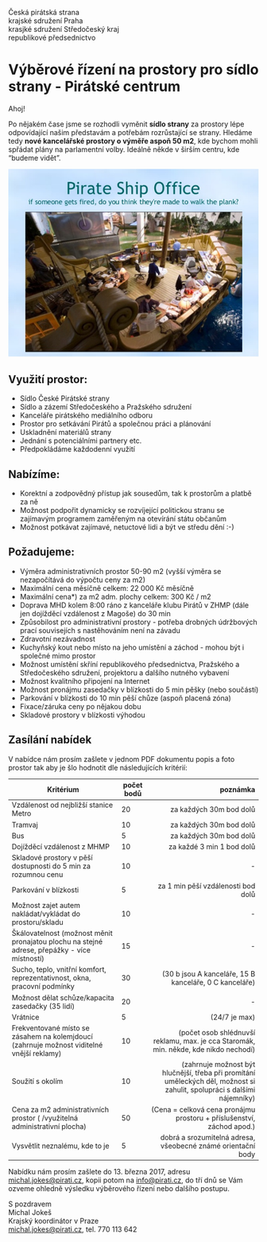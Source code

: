 Česká pirátská strana  
krajské sdružení Praha  
krasjké sdružení Středočeský kraj  
republikové předsednictvo

Výběrové řízení na prostory pro sídlo strany - Pirátské centrum
========================

Ahoj!

Po nějakém čase jsme se rozhodli vyměnit **sídlo strany** za prostory lépe odpovídající našim představám a potřebám rozrůstající se strany. Hledáme tedy **nové kancelářské prostory o výměře aspoň 50 m2**, kde bychom mohli spřádat plány na parlamentní volby. Ideálně někde v širším centru, kde “budeme vidět”. 

![Krajské sdružení Praha](ultimate-office-spaces-8-638.jpg)

## Využití prostor:
* Sídlo České Pirátské strany
* Sídlo a zázemí Středočeského a Pražského sdružení
* Kanceláře pirátského mediálního odboru
* Prostor pro setkávání Pirátů a společnou práci a plánování
* Uskladnění materiálů strany 
* Jednání s potenciálními partnery etc.
* Předpokládáme každodenní využití 

## Nabízíme:
* Korektní a zodpovědný přístup jak sousedům, tak k prostorům a platbě za ně
* Možnost podpořit dynamicky se rozvíjející politickou stranu se zajímavým programem zaměřeným na otevírání státu občanům
* Možnost potkávat zajímavé, netuctové lidi a být ve středu dění :-)

## Požadujeme:
* Výměra administrativních prostor 50-90 m2 (vyšší výměra se nezapočítává do výpočtu ceny za m2) 
* Maximální cena měsíčně celkem: 22 000 Kč měsíčně
* Maximální cena*) za m2 adm. plochy celkem: 300 Kč / m2
* Doprava MHD kolem 8:00 ráno z kanceláře klubu Pirátů v ZHMP (dále jen dojížděcí vzdálenost z Magoše) do 30 min
* Způsobilost pro administrativní prostory - potřeba drobných údržbových prací souvisejích s nastěhováním není na závadu
* Zdravotní nezávadnost
* Kuchyňský kout nebo místo na jeho umístění a záchod - mohou být i společné mimo prostor
* Možnost umístění skříní republikového předsednictva, Pražského a Středočeského sdružení, projektoru a dalšího nutného vybavení
* Možnost kvalitního připojení na Internet
* Možnost pronájmu zasedačky v blízkosti do 5 min pěšky (nebo součástí)
* Parkování v blízkosti do 10 min pěší chůze (aspoň placená zóna)
* Fixace/záruka ceny po nějakou dobu
* Skladové prostory v blízkosti výhodou

## Zasílání nabídek
V nabídce nám prosím zašlete v jednom PDF dokumentu popis a foto prostor tak aby je šlo hodnotit dle následujících kritérií:

   Kritérium | počet bodů | poznámka
   --------- | --------- | ------:
   Vzdálenost od nejbližší stanice Metro | 20 | za každých 30m bod dolů
   Tramvaj | 10 | za každých 30m bod dolů
   Bus | 5 | za každých 30m bod dolů
   Dojížděcí vzdálenost z MHMP | 10 | za každé 3 min 1 bod dolů
   Skladové prostory v pěší dostupnosti do 5 min za rozumnou cenu | 10 | -
   Parkování v blízkosti | 5 | za 1 min pěší vzdálenosti bod dolů
   Možnost zajet autem nakládat/vykládat do prostoru/skladu | 10 | -
   Škálovatelnost (možnost měnit pronajatou plochu na stejné adrese, přepážky - více místností) | 15 | -
   Sucho, teplo, vnitřní komfort, reprezentativnost, okna, pracovní podmínky | 30 |(30 b jsou A kanceláře, 15 B kanceláře, 0 C kanceláře) 
   Možnost dělat schůze/kapacita zasedačky (35 lidí)| 20 | -
   Vrátnice | 5 | (24/7 je max)
   Frekventované místo se zásahem na kolemjdoucí (zahrnuje možnost viditelné vnější reklamy) | 10 | (počet osob shlédnuvší reklamu, max. je cca Staromák, min. někde, kde nikdo nechodí)
   Soužití s okolím  | 10 | (zahrnuje možnost být hlučnější, třeba při promítání uměleckých děl, možnost si zahulit, spolupráci s dalšími nájemníky)
   Cena za m2 administrativních prostor ( /využitelná administrativní plocha) | 50 | (Cena = celková cena pronájmu prostoru + příslušenství, záchod apod.)
   Vysvětlit neznalému, kde to je | 5 | dobrá a srozumitelná adresa, všeobecné známé orientační body


Nabídku nám prosím zašlete do 13. března 2017, adresu michal.jokes@pirati.cz, kopii potom na info@pirati.cz, do tří dnů se Vám ozveme ohledně výsledku výběrového řízení nebo dalšího postupu.

S pozdravem  
Michal Jokeš  
Krajský koordinátor v Praze  
michal.jokes@pirati.cz, tel. 770 113 642


